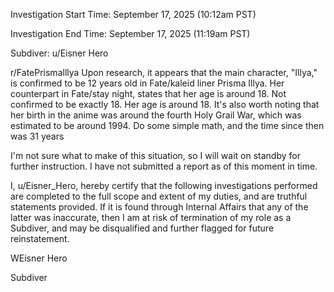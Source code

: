Investigation Start Time: September 17, 2025 (10:12am PST)

Investigation End Time: September 17, 2025 (11:19am PST)

Subdiver: u/Eisner Hero

r/FatePrismalllya Upon research, it appears that the main character, "Illya," is confirmed to be 12 years old in Fate/kaleid liner Prisma Illya. Her counterpart in Fate/stay night, states that her age is around 18. Not confirmed to be exactly 18. Her age is around 18. It's also worth noting that her birth in the anime was around the fourth Holy Grail War, which was estimated to be around 1994. Do some simple math, and the time since then was 31 years

I'm not sure what to make of this situation, so I will wait on standby for further instruction. I have not submitted a report as of this moment in time.

I, u/Eisner_Hero, hereby certify that the following investigations performed are completed to the full scope and extent of my duties, and are truthful statements provided. If it is found through Internal Affairs that any of the latter was inaccurate, then I am at risk of termination of my role as a Subdiver, and may be disqualified and further flagged for future reinstatement.

WEisner Hero

Subdiver